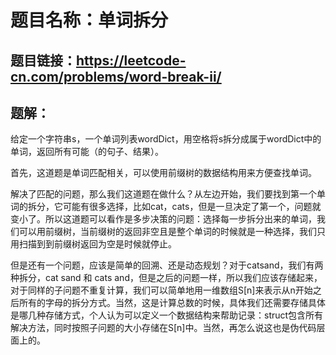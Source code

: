 # 题目名称：单词拆分

## 题目链接：https://leetcode-cn.com/problems/word-break-ii/


## 题解：

给定一个字符串s，一个单词列表wordDict，用空格将s拆分成属于wordDict中的单词，返回所有可能（的句子、结果）。

首先，这道题是单词匹配相关，可以使用前缀树的数据结构用来方便查找单词。

解决了匹配的问题，那么我们这道题在做什么？从左边开始，我们要找到第一个单词的拆分，它可能有很多选择，比如cat，cats，但是一旦决定了第一个，问题就变小了。所以这道题可以看作是多步决策的问题：选择每一步拆分出来的单词，我们可以用前缀树，当前缀树的返回非空且是整个单词的时候就是一种选择，我们只用扫描到到前缀树返回为空是时候就停止。

但是还有一个问题，应该是简单的回溯、还是动态规划？对于catsand，我们有两种拆分，cat sand 和 cats and，但是之后的问题一样，所以我们应该存储起来，对于同样的子问题不重复计算，我们可以简单地用一维数组S[n]来表示从n开始之后所有的字母的拆分方式。当然，这是计算总数的时候，具体我们还需要存储具体是哪几种存储方式，个人认为可以定义一个数据结构来帮助记录：struct包含所有解决方法，同时按照子问题的大小存储在S[n]中。当然，再怎么说这也是伪代码层面上的。